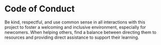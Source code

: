 # Code of Conduct

Be kind, respectful, and use common sense in all interactions with this project to foster a welcoming and inclusive environment, especially for newcomers. When helping others, find a balance between directing them to resources and providing direct assistance to support their learning.
